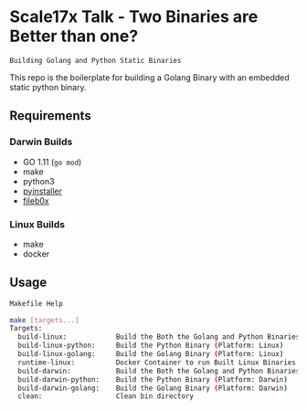 # Scale17x Talk - Two Binaries are Better than one?

`Building Golang and Python Static Binaries`

This repo is the boilerplate for building a Golang Binary with an embedded static python binary.

## Requirements

### Darwin Builds

* GO 1.11 (`go mod`)
* make
* python3
* [pyinstaller](https://pyinstaller.readthedocs.io/en/v3.3.1/operating-mode.html)
* [fileb0x](https://github.com/UnnoTed/fileb0x)
  
### Linux Builds

* make
* docker

## Usage

```bash
Makefile Help

make [targets...]
Targets:
  build-linux:            Build the Both the Golang and Python Binaries (Platform: Linux)
  build-linux-python:     Build the Python Binary (Platform: Linux)
  build-linux-golang:     Build the Golang Binary (Platform: Linux)
  runtime-linux:          Docker Container to run Built Linux Binaries
  build-darwin:           Build the Both the Golang and Python Binaries (Platform: Darwin)
  build-darwin-python:    Build the Python Binary (Platform: Darwin)
  build-darwin-golang:    Build the Golang Binary (Platform: Darwin)
  clean:                  Clean bin directory
```